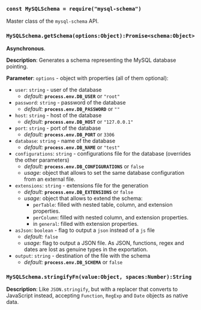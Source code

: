 
### `const MySQLSchema = require("mysql-schema")`

Master class of the `mysql-schema` API.




### `MySQLSchema.getSchema(options:Object):Promise<schema:Object>`



**Asynchronous**.


**Description**:  Generates a schema representing the MySQL database pointing.


**Parameter**:  `options` - object with properties (all of them optional):

   - `user`:           `string` - user of the database
       - *default:*      **`process.env.DB_USER`** or `"root"`
   - `password`:       `string` - password of the database
       - *default:*      **`process.env.DB_PASSWORD`** or `""`
   - `host`:           `string` - host of the database
       - *default:*      **`process.env.DB_HOST`** or `"127.0.0.1"`
   - `port`:           `string` - port of the database
       - *default:*      **`process.env.DB_PORT`** or `3306`
   - `database`:       `string` - name of the database
       - *default:*      **`process.env.DB_NAME`** or `"test"`
   - `configurations`: `string` - configurations file for the database (overrides the other parameters)
       - *default:*      **`process.env.DB_CONFIGURATIONS`** or `false`
       - *usage:*        object that allows to set the same database configuration from an external file.
   - `extensions`:     `string` - extensions file for the generation
       - *default:*      **`process.env.DB_EXTENSIONS`** or `false`
       - *usage:* object that allows to extend the schema:
           - `perTable`:      filled with nested table, column, and extension properties.
           - `perColumn`:     filled with nested column, and extension properties.
           - in `general`:    filled with extension properties.
   - `asJson`:         `boolean` - flag to output a `json` instead of a `js` file
       - *default:*      `false`
       - *usage:*        flag to output a JSON file. As JSON, functions, regex and dates are lost as genuine types in the exportation.
   - `output`:         `string` - destination of the file with the schema
       - *default:*      **`process.env.DB_SCHEMA`** or `false`




### `MySQLSchema.stringifyFn(value:Object, spaces:Number):String`



**Description**:  Like `JSON.stringify`, but with a replacer that 
converts to JavaScript instead, accepting `Function`, `RegExp`
and `Date` objects as native data.



